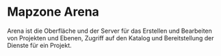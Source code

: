 # Mapzone Arena

Arena ist die Oberfläche und der Server für das Erstellen und Bearbeiten von Projekten und Ebenen, Zugriff auf den Katalog und Bereitstellung der Dienste für ein Projekt.
